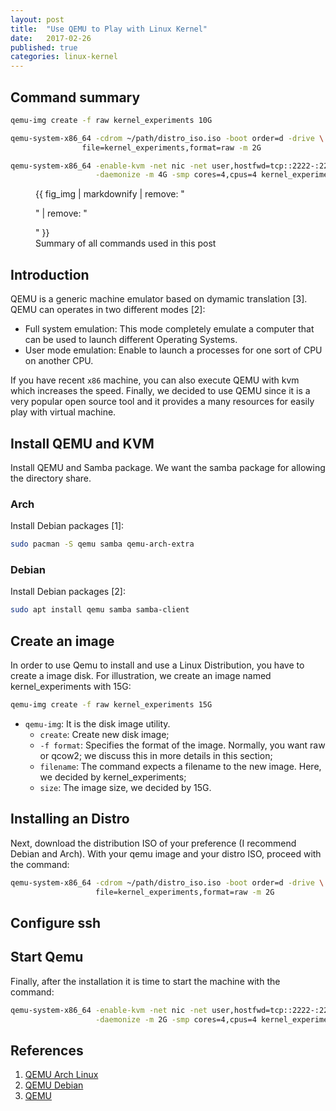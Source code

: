```yaml
---
layout: post
title:  "Use QEMU to Play with Linux Kernel"
date:   2017-02-26
published: true
categories: linux-kernel
---
```


## Command summary
```bash
qemu-img create -f raw kernel_experiments 10G

qemu-system-x86_64 -cdrom ~/path/distro_iso.iso -boot order=d -drive \
                file=kernel_experiments,format=raw -m 2G

qemu-system-x86_64 -enable-kvm -net nic -net user,hostfwd=tcp::2222-:22,smb=$PWD/ \
                   -daemonize -m 4G -smp cores=4,cpus=4 kernel_experiments
```
<figure>
  {{ fig_img | markdownify | remove: "<p>" | remove: "</p>" }}
  <figcaption>Summary of all commands used in this post</figcaption>
</figure>

## Introduction

QEMU is a generic machine emulator based on dymamic translation [3]. QEMU can operates in two different modes [2]:

* Full system emulation: This mode completely emulate a computer that can be used to launch different Operating Systems.
* User mode emulation: Enable to launch a processes for one sort of CPU on another CPU.

If you have recent `x86` machine, you can also execute QEMU with kvm which increases the speed. Finally, we decided to use QEMU since it is a very popular open source tool and it provides a many resources for easily play with virtual machine.

## Install QEMU and KVM

Install QEMU and Samba package. We want the samba package for allowing the directory share.

### Arch

Install Debian packages [1]:

```bash
sudo pacman -S qemu samba qemu-arch-extra
```

### Debian

Install Debian packages [2]:

```bash
sudo apt install qemu samba samba-client
```

## Create an image

In order to use Qemu to install and use a Linux Distribution, you have to create a image disk. For illustration, we create an image named kernel_experiments with 15G:

```bash
qemu-img create -f raw kernel_experiments 15G
```

* `qemu-img`: It is the disk image utility.
  * `create`: Create new disk image;
  * `-f format`: Specifies the format of the image. Normally, you want raw or qcow2; we discuss this in more details in this section;
  * `filename`: The command expects a filename to the new image. Here, we decided by kernel_experiments;
  * `size`: The image size, we decided by 15G.


## Installing an Distro

Next, download the distribution ISO of your preference (I recommend Debian and Arch). With your qemu image and your distro ISO, proceed with the command:

```bash
qemu-system-x86_64 -cdrom ~/path/distro_iso.iso -boot order=d -drive \
                   file=kernel_experiments,format=raw -m 2G
```


## Configure ssh

## Start Qemu

Finally, after the installation it is time to start the machine with the command:

```bash
qemu-system-x86_64 -enable-kvm -net nic -net user,hostfwd=tcp::2222-:22,smb=$PWD/ \
                   -daemonize -m 2G -smp cores=4,cpus=4 kernel_experiments
```

## References

1. [QEMU Arch Linux](https://wiki.archlinux.org/index.php/QEMU)
2. [QEMU Debian](https://wiki.debian.org/QEMU#Installation)
3. [QEMU](https://www.qemu.org/)
